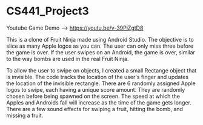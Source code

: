 # CS441_Project3

Youtube Game Demo --> https://youtu.be/v-39PiZgtD8

This is a clone of Fruit Ninja made using Android Studio. The objective is to slice as many Apple logos as you can. The user can only miss three before the game is over. If the user swipes on an Android, the game is over, similar to the way bombs are used in the real Fruit Ninja.

To allow the user to swipe on objects, I created a small Rectange object that is invisible. The code tracks the location of the user's finger and updates the location of the invisible rectangle. There are 6 randomly assigned Apple logos to swipe, each having a unique score amount. They are randomly chosen before being spawned on the screen. The speed at which the Apples and Androids fall will increase as the time of the game gets longer. There are a few sound effects for swiping a fruit, hitting the bomb, and missing a fruit.


